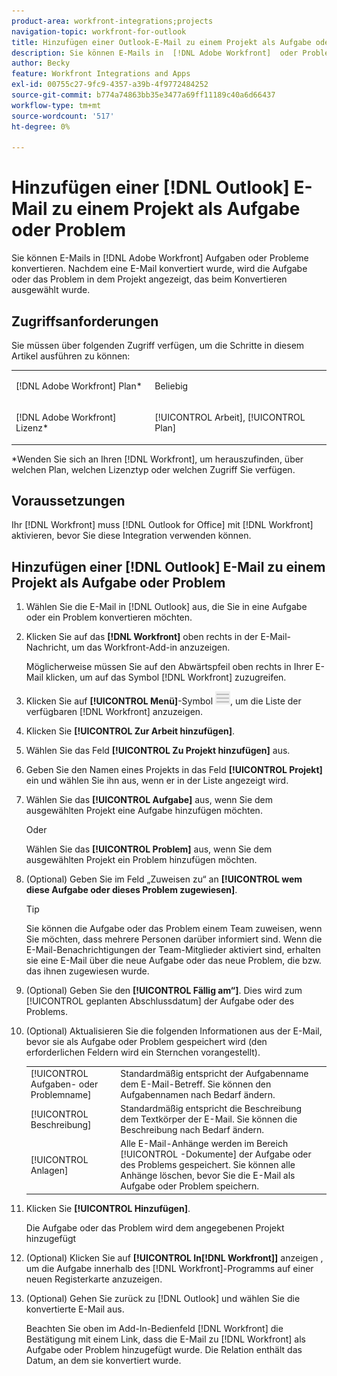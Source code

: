```yaml
---
product-area: workfront-integrations;projects
navigation-topic: workfront-for-outlook
title: Hinzufügen einer Outlook-E-Mail zu einem Projekt als Aufgabe oder Problem
description: Sie können E-Mails in  [!DNL Adobe Workfront]  oder Probleme konvertieren. Nachdem eine E-Mail konvertiert wurde, wird die Aufgabe oder das Problem in dem Projekt angezeigt, das beim Konvertieren ausgewählt wurde.
author: Becky
feature: Workfront Integrations and Apps
exl-id: 00755c27-9fc9-4357-a39b-4f9772484252
source-git-commit: b774a74863bb35e3477a69ff11189c40a6d66437
workflow-type: tm+mt
source-wordcount: '517'
ht-degree: 0%

---
```


# Hinzufügen einer [!DNL Outlook] E-Mail zu einem Projekt als Aufgabe oder Problem

Sie können E-Mails in [!DNL Adobe Workfront] Aufgaben oder Probleme konvertieren. Nachdem eine E-Mail konvertiert wurde, wird die Aufgabe oder das Problem in dem Projekt angezeigt, das beim Konvertieren ausgewählt wurde.

## Zugriffsanforderungen

Sie müssen über folgenden Zugriff verfügen, um die Schritte in diesem Artikel ausführen zu können:

<table style="table-layout:auto"> 
 <col> 
 <col> 
 <tbody> 
  <tr> 
   <td role="rowheader">[!DNL Adobe Workfront] Plan*</td> 
   <td> <p>Beliebig</p> </td> 
  </tr> 
  <tr> 
   <td role="rowheader">[!DNL Adobe Workfront] Lizenz*</td> 
   <td> <p>[!UICONTROL Arbeit], [!UICONTROL Plan]</p> </td> 
  </tr> 
 </tbody> 
</table>

&#42;Wenden Sie sich an Ihren [!DNL Workfront], um herauszufinden, über welchen Plan, welchen Lizenztyp oder welchen Zugriff Sie verfügen.

## Voraussetzungen

Ihr [!DNL Workfront] muss [!DNL Outlook for Office] mit [!DNL Workfront] aktivieren, bevor Sie diese Integration verwenden können.

## Hinzufügen einer [!DNL Outlook] E-Mail zu einem Projekt als Aufgabe oder Problem

1. Wählen Sie die E-Mail in [!DNL Outlook] aus, die Sie in eine Aufgabe oder ein Problem konvertieren möchten.
1. Klicken Sie auf das **[!DNL Workfront]** oben rechts in der E-Mail-Nachricht, um das Workfront-Add-in anzuzeigen.

   Möglicherweise müssen Sie auf den Abwärtspfeil oben rechts in Ihrer E-Mail klicken, um auf das Symbol [!DNL Workfront] zuzugreifen.

1. Klicken Sie auf **[!UICONTROL Menü]**-Symbol ![o365_addin_menu_icon.png](assets/o365-addin-menu2-icon.png), um die Liste der verfügbaren [!DNL Workfront] anzuzeigen.



1. Klicken Sie **[!UICONTROL Zur Arbeit hinzufügen]**.

1. Wählen Sie das Feld **[!UICONTROL Zu Projekt hinzufügen]** aus.
1. Geben Sie den Namen eines Projekts in das Feld **[!UICONTROL Projekt]** ein und wählen Sie ihn aus, wenn er in der Liste angezeigt wird.
1. Wählen Sie das **[!UICONTROL Aufgabe]** aus, wenn Sie dem ausgewählten Projekt eine Aufgabe hinzufügen möchten.

   Oder

   Wählen Sie das **[!UICONTROL Problem]** aus, wenn Sie dem ausgewählten Projekt ein Problem hinzufügen möchten.

1. (Optional) Geben Sie im Feld „Zuweisen zu“ an **[!UICONTROL wem diese Aufgabe oder dieses Problem zugewiesen]**.

   >[!TIP]
   >
   >Sie können die Aufgabe oder das Problem einem Team zuweisen, wenn Sie möchten, dass mehrere Personen darüber informiert sind. Wenn die E-Mail-Benachrichtigungen der Team-Mitglieder aktiviert sind, erhalten sie eine E-Mail über die neue Aufgabe oder das neue Problem, die bzw. das ihnen zugewiesen wurde.


1. (Optional) Geben Sie den **[!UICONTROL Fällig am“]**. Dies wird zum [!UICONTROL geplanten Abschlussdatum] der Aufgabe oder des Problems.
1. (Optional) Aktualisieren Sie die folgenden Informationen aus der E-Mail, bevor sie als Aufgabe oder Problem gespeichert wird (den erforderlichen Feldern wird ein Sternchen vorangestellt).

   <table style="table-layout:auto">
      <tr>
        <td>[!UICONTROL Aufgaben- oder Problemname]</td>
        <td>Standardmäßig entspricht der Aufgabenname dem E-Mail-Betreff. Sie können den Aufgabennamen nach Bedarf ändern.</td>
        <td></td>
      </tr>
      <tr>
        <td>[!UICONTROL Beschreibung]</td>
        <td>Standardmäßig entspricht die Beschreibung dem Textkörper der E-Mail. Sie können die Beschreibung nach Bedarf ändern.</td>
      </tr>
      <tr>
        <td>[!UICONTROL Anlagen]</td>
        <td>Alle E-Mail-Anhänge werden im Bereich [!UICONTROL -Dokumente] der Aufgabe oder des Problems gespeichert. Sie können alle Anhänge löschen, bevor Sie die E-Mail als Aufgabe oder Problem speichern.</td>
      </tr>
   </table>

1. Klicken Sie **[!UICONTROL Hinzufügen]**.

   Die Aufgabe oder das Problem wird dem angegebenen Projekt hinzugefügt

1. (Optional) Klicken Sie auf **[!UICONTROL In[!DNL Workfront]]** anzeigen , um die Aufgabe innerhalb des [!DNL Workfront]-Programms auf einer neuen Registerkarte anzuzeigen.

1. (Optional) Gehen Sie zurück zu [!DNL Outlook] und wählen Sie die konvertierte E-Mail aus.

   Beachten Sie oben im Add-In-Bedienfeld [!DNL Workfront] die Bestätigung mit einem Link, dass die E-Mail zu [!DNL Workfront] als Aufgabe oder Problem hinzugefügt wurde. Die Relation enthält das Datum, an dem sie konvertiert wurde.



